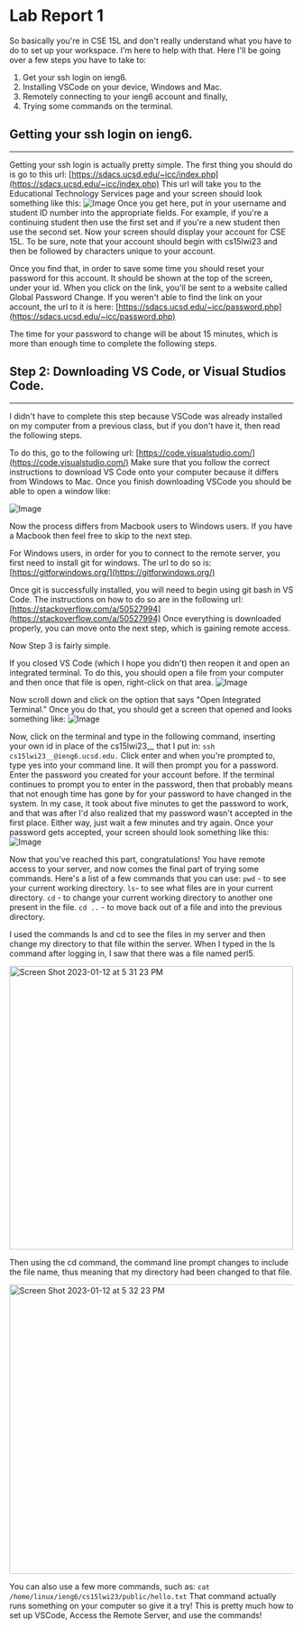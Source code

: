 # Lab Report 1

So basically you're in CSE 15L and don't really understand what you have to do to set up your workspace. I'm here to help with that.
Here I'll be going over a few steps you have to take to:
1. Get your ssh login on ieng6.
2. Installing VSCode on your device, Windows and Mac.
3. Remotely connecting to your ieng6 account
and finally,
4. Trying some commands on the terminal.

## Getting your ssh login on ieng6.
---
Getting your ssh login is actually pretty simple. 
The first thing you should do is go to this url: [https://sdacs.ucsd.edu/~icc/index.php](https://sdacs.ucsd.edu/~icc/index.php)
This url will take you to the Educational Technology Services page and your screen should look something like this:
![Image](https://user-images.githubusercontent.com/111078165/212213202-4107a363-a049-403a-a0ab-8d3237be05b3.png)
Once you get here, put in your username and student ID number into the appropriate fields. For example, if you're a continuing student then use the first set and if you're a new student then use the second set.
Now your screen should display your account for CSE 15L. To be sure, note that your account should begin with cs15lwi23 and then be followed by characters unique to your account.

Once you find that, in order to save some time you should reset your password for this account. It should be shown at the top of the screen, under your id. When you click on the link, you'll be sent to a website called Global Password Change.
If you weren't able to find the link on your account, the url to it is here: [https://sdacs.ucsd.edu/~icc/password.php](https://sdacs.ucsd.edu/~icc/password.php)

The time for your password to change will be about 15 minutes, which is more than enough time to complete the following steps.

## Step 2: Downloading VS Code, or Visual Studios Code.
---
I didn't have to complete this step because VSCode was already installed on my computer from a previous class, but if you don't have it, then read the following steps. 

To do this, go to the following url: [https://code.visualstudio.com/](https://code.visualstudio.com/)
Make sure that you follow the correct instructions to download VS Code onto your computer because it differs from Windows to Mac. Once you finish downloading VSCode you should be able to open a window like:

![Image](https://user-images.githubusercontent.com/111078165/212214129-dcfed4e0-05e3-4289-94b3-6fd5ba2bfb3a.png)

Now the process differs from Macbook users to Windows users. If you have a Macbook then feel free to skip to the next step. 

For Windows users, in order for you to connect to the remote server, you first need to install git for windows. The url to do so is: [https://gitforwindows.org/](https://gitforwindows.org/)

Once git is successfully installed, you will need to begin using git bash in VS Code. The instructions on how to do so are in the following url: [https://stackoverflow.com/a/50527994](https://stackoverflow.com/a/50527994)
Once everything is downloaded properly, you can move onto the next step, which is gaining remote access.

Now Step 3 is fairly simple. 

If you closed VS Code (which I hope you didn't) then reopen it and open an integrated terminal. To do this, you should open a file from your computer and then once that file is open, right-click on that area.
![Image](<img width="1431" alt="Screen Shot 2023-01-12 at 5 20 13 PM" src="https://user-images.githubusercontent.com/111078165/212215225-6dfc1d98-f302-472b-920f-8453afff1caa.png">)

Now scroll down and click on the option that says "Open Integrated Terminal." Once you do that, you should get a screen that opened and looks something like:
![Image](https://user-images.githubusercontent.com/111078165/212215361-bc27ac30-4aa1-4085-b423-6f11eb2df203.png)

Now, click on the terminal and type in the following command, inserting your own id in place of the cs15lwi23__ that I put in:
```ssh cs15lwi23__@ieng6.ucsd.edu.```
Click enter and when you're prompted to, type yes into your command line. It will then prompt you for a password. Enter the password you created for your account before.
If the terminal continues to prompt you to enter in the password, then that probably means that not enough time has gone by for your password to have changed in the system. 
In my case, it took about five minutes to get the password to work, and that was after I'd also realized that my password wasn't accepted in the first place. Either way, just wait a few minutes and try again.
Once your password gets accepted, your screen should look something like this:
![Image](<img width="695" alt="Screen Shot 2023-01-12 at 4 35 44 PM" src="https://user-images.githubusercontent.com/111078165/212215778-dd12ab06-d405-4c86-921d-cd5f70efb107.png">)

Now that you've reached this part, congratulations! You have remote access to your server, and now comes the final part of trying some commands.
Here's a list of a few commands that you can use:
```pwd``` - to see your current working directory.
```ls```- to see what files are in your current directory.
```cd``` - to change your current working directory to another one present in the file.
```cd ..``` - to move back out of a file and into the previous directory.

I used the commands ls and cd to see the files in my server and then change my directory to that file within the server. When I typed in the ls command after logging in, I saw that there was a file named perl5.

<img width="503" alt="Screen Shot 2023-01-12 at 5 31 23 PM" src="https://user-images.githubusercontent.com/111078165/212216448-9601961e-533c-43e6-87ec-b5229f4c7507.png">

Then using the cd command, the command line prompt changes to include the file name, thus meaning that my directory had been changed to that file.

<img width="513" alt="Screen Shot 2023-01-12 at 5 32 23 PM" src="https://user-images.githubusercontent.com/111078165/212216541-74b6d089-6d61-4d32-8312-331cbc7c0326.png">

You can also use a few more commands, such as:
``` cat /home/linux/ieng6/cs15lwi23/public/hello.txt ```
That command actually runs something on your computer so give it a try! This is pretty much how to set up VSCode, Access the Remote Server, and use the commands!

